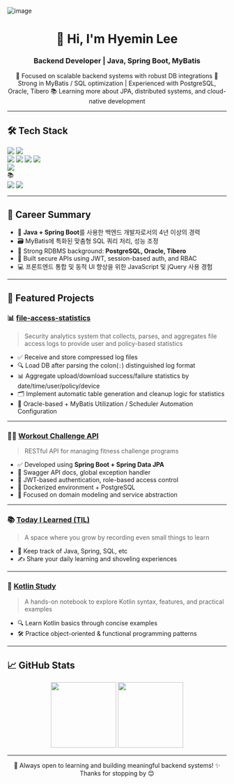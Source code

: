![image](https://github.com/user-attachments/assets/f6cf0e68-969c-431f-b08e-281d9c2061a3)<h1 align="center">👋 Hi, I'm Hyemin Lee</h1>
<h3 align="center">Backend Developer | Java, Spring Boot, MyBatis</h3>

<p align="center">
📌 Focused on scalable backend systems with robust DB integrations  
💬 Strong in MyBatis / SQL optimization | Experienced with PostgreSQL, Oracle, Tibero  
📚 Learning more about JPA, distributed systems, and cloud-native development
</p>

---

## 🛠 Tech Stack
<div align="left"> <img src="https://img.shields.io/badge/Java-007396?style=for-the-badge&logo=java&logoColor=white"/> <img src="https://img.shields.io/badge/SpringBoot-6DB33F?style=for-the-badge&logo=spring-boot&logoColor=white"/> </div>
<div align="left"> <img src="https://img.shields.io/badge/MyBatis-DB1F29?style=for-the-badge&logoColor=white"/> <img src="https://img.shields.io/badge/PostgreSQL-4169E1?style=for-the-badge&logo=postgresql&logoColor=white"/> <img src="https://img.shields.io/badge/Oracle-F80000?style=for-the-badge&logo=oracle&logoColor=white"/> <img src="https://img.shields.io/badge/Tibero-3D3C3A?style=for-the-badge&logoColor=white"/> </div>
<div align="left"> <img src="https://img.shields.io/badge/Docker-2496ED?style=for-the-badge&logo=docker&logoColor=white"/> </div>
📚
<div align="left"> <img src="https://img.shields.io/badge/JPA-59666C?style=for-the-badge&logo=hibernate&logoColor=white"/> <img src="https://img.shields.io/badge/Kotlin-7F52FF?style=for-the-badge&logo=kotlin&logoColor=white"/> </div>

---

## 💼 Career Summary

- 💼 **Java + Spring Boot**를 사용한 백엔드 개발자로서의 4년 이상의 경력
- 🗃 MyBatis에 특화된 맞춤형 SQL 쿼리 처리, 성능 조정
- 🧠 Strong RDBMS background: **PostgreSQL, Oracle, Tibero**
- 🔐 Built secure APIs using JWT, session-based auth, and RBAC
- 💻 프론트엔드 통합 및 동적 UI 향상을 위한 JavaScript 및 jQuery 사용 경험

---

## 🚀 Featured Projects

### 📊 [file-access-statistics](https://github.com/hyemin-lee24/file-access-statistics)
> Security analytics system that collects, parses, and aggregates file access logs to provide user and policy-based statistics
- ✅ Receive and store compressed log files
- 🔍 Load DB after parsing the colon(`:`) distinguished log format
- 📊 Aggregate upload/download success/failure statistics by date/time/user/policy/device
- 🗂️ Implement automatic table generation and cleanup logic for statistics
- 🧵 Oracle-based + MyBatis Utilization / Scheduler Automation Configuration

---

### 🧘‍♀️ [Workout Challenge API](https://github.com/hyemin-lee24/workout-challenge-api)
> RESTful API for managing fitness challenge programs  
- ✅ Developed using **Spring Boot + Spring Data JPA**
- 🧩 Swagger API docs, global exception handler
- 🔐 JWT-based authentication, role-based access control
- 🐳 Dockerized environment + PostgreSQL
- 🧪 Focused on domain modeling and service abstraction

---

### 📚 [Today I Learned (TIL)](https://github.com/hyemin-lee24/TIL)
> A space where you grow by recording even small things to learn  
- 🌱 Keep track of Java, Spring, SQL, etc
- ✍️ Share your daily learning and shoveling experiences

---

### 🧪 [Kotlin Study](https://github.com/hyemin-lee24/kotlin-study)
> A hands-on notebook to explore Kotlin syntax, features, and practical examples

- 🔍 Learn Kotlin basics through concise examples
- 🛠️ Practice object-oriented & functional programming patterns

---

## 📈 GitHub Stats

<div align="center">
  <img src="https://github-readme-stats.vercel.app/api?username=hyemin-lee24&show_icons=true&theme=tokyonight&cachebuster=1" height="150"/>
  <img src="https://github-readme-stats.vercel.app/api/top-langs/?username=hyemin-lee24&layout=compact&theme=tokyonight&cachebuster=1" height="150"/>
</div>

---

<p align="center">
📌 Always open to learning and building meaningful backend systems!  
✨ Thanks for stopping by 😊
</p>
